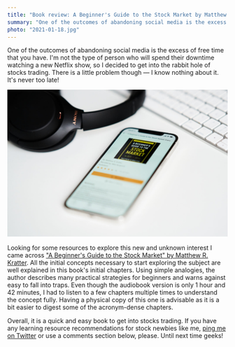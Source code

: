 ```yaml
---
title: "Book review: A Beginner's Guide to the Stock Market by Matthew R. Kratter"
summary: "One of the outcomes of abandoning social media is the excess of free time that you have. I'm not the type of person who will spend their downtime watching a new Netflix show, so I decided to get into the rabbit hole of stocks trading."
photo: "2021-01-18.jpg"
---
```


One of the outcomes of abandoning social media is the excess of free time that you have. I'm not the type of person who will spend their downtime watching a new Netflix show, so I decided to get into the rabbit hole of stocks trading. There is a little problem though — I know nothing about it. It's never too late!

!["A Beginner's Guide to the Stock Market" by Matthew R. Kratter](2021-01-18-1.jpg)

Looking for some resources to explore this new and unknown interest I came across ["A Beginner's Guide to the Stock Market" by Matthew R. Kratter](https://www.goodreads.com/book/show/45996732-a-beginner-s-guide-to-the-stock-market). All the initial concepts necessary to start exploring the subject are well explained in this book's initial chapters. Using simple analogies, the author describes many practical strategies for beginners and warns against easy to fall into traps. Even though the audiobook version is only 1 hour and 42 minutes, I had to listen to a few chapters multiple times to understand the concept fully. Having a physical copy of this one is advisable as it is a bit easier to digest some of the acronym-dense chapters.

Overall, it is a quick and easy book to get into stocks trading. If you have any learning resource recommendations for stock newbies like me, [ping me on Twitter](https://twitter.com/pawelgrzybek/) or use a comments section below, please. Until next time geeks!
